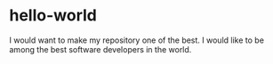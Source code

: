 # hello-world
I would want to make my repository one of the best.
I would like to be among the best software developers in the world.
